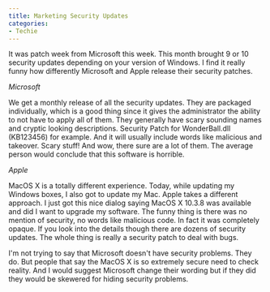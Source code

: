```yaml
---
title: Marketing Security Updates
categories:
- Techie
---
```


It was patch week from Microsoft this week. This month brought 9 or 10 security updates depending on your version of Windows. I find it really funny how differently Microsoft and Apple release their security patches.

_Microsoft_

We get a monthly release of all the security updates. They are packaged individually, which is a good thing since it gives the administrator the ability to not have to apply all of them. They generally have scary sounding names and cryptic looking descriptions. Security Patch for WonderBall.dll (KB123456) for example. And it will usually include words like malicious and takeover. Scary stuff! And wow, there sure are a lot of them. The average person would conclude that this software is horrible.

_Apple_

MacOS X is a totally different experience. Today, while updating my Windows boxes, I also got to update my Mac. Apple takes a different approach. I just got this nice dialog saying MacOS X 10.3.8 was available and did I want to upgrade my software. The funny thing is there was no mention of security, no words like malicious code. In fact it was completely opaque. If you look into the details though there are dozens of security updates. The whole thing is really a security patch to deal with bugs.

I'm not trying to say that Microsoft doesn't have security problems. They do. But people that say the MacOS X is so extremely secure need to check reality. And I would suggest Microsoft change their wording but if they did they would be skewered for hiding security problems.
